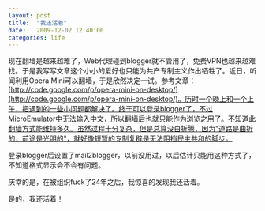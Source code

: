 ```yaml
---
layout: post
title:  "我还活着"
date:   2009-12-02 12:40:00
categories: life
---
```


现在翻墙是越来越难了，Web代理碰到blogger就不管用了，免费VPN也越来越难找。于是我写写文章这个小小的爱好也只能为共产专制主义作出牺牲了。近日，听闻利用Opera Mini可以翻墙，于是欣然决定一试。参考文章：[http://code.google.com/p/opera-mini-on-desktop/](http://code.google.com/p/opera-mini-on-desktop/)。历时一个晚上和一个上午，把遇到的一些小问题都解决了。终于可以登录blogger了，不过MicroEmulator中无法输入中文，所以翻墙后也就只能作为浏览之用了。不知道此翻墙方式能维持多久。虽然过程十分复杂，但是总算没白折腾，因为"道路是曲折的，前途是光明的"，就好像短暂的专制复辟是无法阻挡民主共和的脚步。

登录blogger后设置了mail2blogger，以前没用过，以后估计只能用这种方式了，不知道格式显示会不会有问题。

庆幸的是，在被组织fuck了24年之后，我惊喜的发现我还活着。

是的，我还活着！

